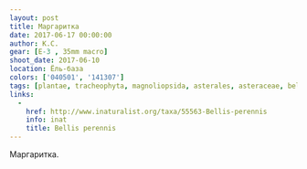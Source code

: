 ```yaml
---
layout: post
title: Маргаритка
date: 2017-06-17 00:00:00
author: К.С.
gear: [E-3 , 35mm macro]
shoot_date: 2017-06-10
location: Ёль-база
colors: ['040501', '141307']
tags: [plantae, tracheophyta, magnoliopsida, asterales, asteraceae, bellis, bellis perennis]
links:
  -
    href: http://www.inaturalist.org/taxa/55563-Bellis-perennis
    info: inat
    title: Bellis perennis
---
```

Маргаритка.

